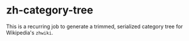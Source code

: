 
# zh-category-tree

This is a recurring job to generate a trimmed, serialized category tree for Wikipedia's `zhwiki`.

